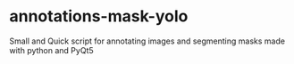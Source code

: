 # annotations-mask-yolo

Small and Quick script for annotating images and segmenting masks made with python and PyQt5
